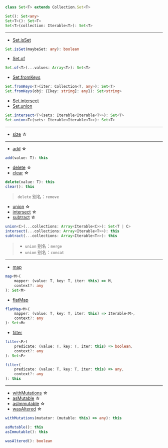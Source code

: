 ```ts
class Set<T> extends Collection.Set<T>
```

```ts
Set(): Set<any>
Set<T>(): Set<T>
Set<T>(collection: Iterable<T>): Set<T>
```

---

- [Set.isSet](https://facebook.github.io/immutable-js/docs/#/Set/isSet)

```ts
Set.isSet(maybeSet: any): boolean
```

- [Set.of](https://facebook.github.io/immutable-js/docs/#/Set/of)

```ts
Set.of<T>(...values: Array<T>): Set<T>
```

- [Set.fromKeys](https://facebook.github.io/immutable-js/docs/#/Set/fromKeys)

```ts
Set.fromKeys<T>(iter: Collection<T, any>): Set<T>
Set.fromKeys(obj: {[key: string]: any}): Set<string>
```

- [Set.intersect](https://facebook.github.io/immutable-js/docs/#/Set/intersect)
- [Set.union](https://facebook.github.io/immutable-js/docs/#/Set/union)

```ts
Set.intersect<T>(sets: Iterable<Iterable<T>>): Set<T>
Set.union<T>(sets: Iterable<Iterable<T>>): Set<T>
```

---

- [size](https://facebook.github.io/immutable-js/docs/#/Set/size) ☆

---

- [add](https://facebook.github.io/immutable-js/docs/#/Set/add) ☆

```ts
add(value: T): this
```

- [delete](https://facebook.github.io/immutable-js/docs/#/Set/delete) ☆
- [clear](https://facebook.github.io/immutable-js/docs/#/Set/clear) ☆

```ts
delete(value: T): this
clear(): this
```

> `delete` 别名：`remove`

- [union](https://facebook.github.io/immutable-js/docs/#/Set/union) ☆
- [intersect](https://facebook.github.io/immutable-js/docs/#/Set/intersect) ☆
- [subtract](https://facebook.github.io/immutable-js/docs/#/Set/subtract) ☆

```ts
union<C>(...collections: Array<Iterable<C>>): Set<T | C>
intersect(...collections: Array<Iterable<T>>): this
subtract(...collections: Array<Iterable<T>>): this
```

> - `union` 别名：`merge`
> - `union` 别名：`concat`

---

- [map](https://facebook.github.io/immutable-js/docs/#/Set/map)

```ts
map<M>(
    mapper: (value: T, key: T, iter: this) => M,
    context?: any
): Set<M>
```

- [flatMap](https://facebook.github.io/immutable-js/docs/#/Set/flatMap)

```ts
flatMap<M>(
    mapper: (value: T, key: T, iter: this) => Iterable<M>,
    context?: any
): Set<M>
```

- [filter](https://facebook.github.io/immutable-js/docs/#/Set/filter)

```ts
filter<F>(
    predicate: (value: T, key: T, iter: this) => boolean,
    context?: any
): Set<F>

filter(
    predicate: (value: T, key: T, iter: this) => any,
    context?: any
): this
```

---

- [withMutations](https://facebook.github.io/immutable-js/docs/#/Set/withMutations) ☆
- [asMutable](https://facebook.github.io/immutable-js/docs/#/Set/asMutable) ☆
- [asImmutable](https://facebook.github.io/immutable-js/docs/#/Set/asImmutable) ☆
- [wasAltered](https://facebook.github.io/immutable-js/docs/#/Set/wasAltered) ☆

```ts
withMutations(mutator: (mutable: this) => any): this

asMutable(): this
asImmutable(): this

wasAltered(): boolean
```
